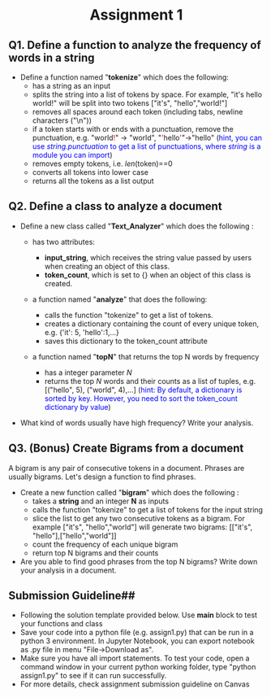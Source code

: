 
# <center>Assignment 1</center>

## Q1. Define a function to analyze the frequency of words in a string ##
 - Define a function named "**tokenize**" which does the following:
     * has a string as an input 
     * splits the string into a list of tokens by space. For example, "it's hello world!" will be split into two tokens ["it's", "hello","world!"]
     * removes all spaces around each token (including tabs, newline characters ("\n"))
     * if a token starts with or ends with a punctuation, remove the punctuation, e.g. "world<font color="red">!</font>" -> "world",  "<font color="red">'</font>hello<font color="red">'</font>"->"hello" (<font color="blue">hint, you can use *string.punctuation* to get a list of punctuations, where *string* is a module you can import</font>)
     * removes empty tokens, i.e. *len*(token)==0
     * converts all tokens into lower case
     * returns all the tokens as a list output
    

## Q2. Define a class to analyze a document ##
 - Define a new class called "**Text_Analyzer**" which does the following :
    - has two attributes: 
        * **input_string**, which receives the string value passed by users when creating an object of this class.
        * **token_count**, which is set to {} when an object of this class is created.
        
    - a function named "**analyze**" that does the following:
      * calls the function "tokenize" to get a list of tokens. 
      * creates a dictionary containing the count of every unique token, e.g. {'it': 5, 'hello':1,...}
      * saves this dictionary to the token_count attribute
    - a function named "**topN**" that returns the top N words by frequency
      * has a integer parameter *N*  
      * returns the top *N* words and their counts as a list of tuples, e.g. [("hello", 5), ("world", 4),...] (<font color="blue">hint: By default, a dictionary is sorted by key. However, you need to sort the token_count dictionary by value</font>)
  
- What kind of words usually have high frequency? Write your analysis.      

## Q3. (Bonus) Create Bigrams from a document ##

A bigram is any pair of consecutive tokens in a document. Phrases are usually bigrams. Let's design a function to find phrases.
 - Create a new function called "**bigram**" which does the following :
     * takes a **string** and an integer **N** as inputs
     * calls the function "tokenize" to get a list of tokens for the input string
     * slice the list to get any two consecutive tokens as a bigram. For example ["it's", "hello","world"] will generate two bigrams: [["it's", "hello"],["hello","world"]]
     * count the frequency of each unique bigram
     * return top N bigrams and their counts 
 - Are you able to find good phrases from the top N bigrams? Write down your analysis in a document.

## Submission Guideline##
- Following the solution template provided below. Use __main__ block to test your functions and class
- Save your code into a python file (e.g. assign1.py) that can be run in a python 3 environment. In Jupyter Notebook, you can export notebook as .py file in menu "File->Download as".
- Make sure you have all import statements. To test your code, open a command window in your current python working folder, type "python assign1.py" to see if it can run successfully.
- For more details, check assignment submission guideline on Canvas
